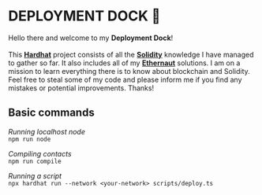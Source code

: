 # DEPLOYMENT DOCK 🚀

Hello there and welcome to my **Deployment Dock**!<br /><br />
This [**Hardhat**](https://hardhat.org/) project consists of all the [**Solidity**](https://soliditylang.org/) knowledge I have managed to gather so far. It also includes all of my [**Ethernaut**](https://ethernaut.openzeppelin.com/) solutions. I am on a mission to learn everything there is to know about blockchain and Solidity. Feel free to steal some of my code and please inform me if you find any mistakes or potential improvements. Thanks!

## Basic commands
*Running localhost node*<br />
```npm run node```

*Compiling contacts*<br />
```npm run compile```

*Running a script*<br />
```npx hardhat run --network <your-network> scripts/deploy.ts```

